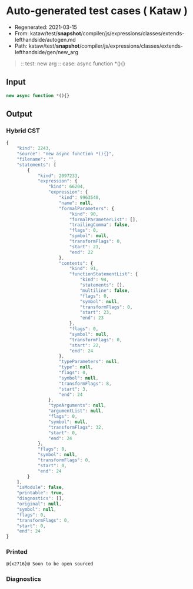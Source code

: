 # Auto-generated test cases ( Kataw )
- Regenerated: 2021-03-15
- From: kataw/test/__snapshot__/compiler/js/expressions/classes/extends-lefthandside/autogen.md
- Path: kataw/test/__snapshot__/compiler/js/expressions/classes/extends-lefthandside/gen/new_arg
> :: test: new arg
> :: case: async function *(){}
## Input

`````js
new async function *(){}
`````

## Output

### Hybrid CST

```javascript
{
    "kind": 2243,
    "source": "new async function *(){}",
    "filename": "",
    "statements": [
        {
            "kind": 2097233,
            "expression": {
                "kind": 66204,
                "expression": {
                    "kind": 9963540,
                    "name": null,
                    "formalParameters": {
                        "kind": 90,
                        "formalParameterList": [],
                        "trailingComma": false,
                        "flags": 0,
                        "symbol": null,
                        "transformFlags": 0,
                        "start": 21,
                        "end": 22
                    },
                    "contents": {
                        "kind": 91,
                        "functionStatementList": {
                            "kind": 94,
                            "statements": [],
                            "multiline": false,
                            "flags": 0,
                            "symbol": null,
                            "transformFlags": 0,
                            "start": 23,
                            "end": 23
                        },
                        "flags": 0,
                        "symbol": null,
                        "transformFlags": 0,
                        "start": 22,
                        "end": 24
                    },
                    "typeParameters": null,
                    "type": null,
                    "flags": 0,
                    "symbol": null,
                    "transformFlags": 8,
                    "start": 3,
                    "end": 24
                },
                "typeArguments": null,
                "argumentList": null,
                "flags": 0,
                "symbol": null,
                "transformFlags": 32,
                "start": 0,
                "end": 24
            },
            "flags": 0,
            "symbol": null,
            "transformFlags": 0,
            "start": 0,
            "end": 24
        }
    ],
    "isModule": false,
    "printable": true,
    "diagnostics": [],
    "original": null,
    "symbol": null,
    "flags": 0,
    "transformFlags": 0,
    "start": 0,
    "end": 24
}
```

### Printed

```javascript
@{x2716}@ Soon to be open sourced
```

### Diagnostics

```javascript

```

